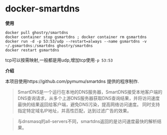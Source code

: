 # docker-smartdns
**使用**
```
docker pull ghostry/smartdns
docker container stop gsmartdns ; docker container rm gsmartdns
docker run -d -p 53:53/udp --restart=always --name gsmartdns -v ~/.gsmartdns:/smartdns ghostry/smartdns
docker restart gsmartdns
```

tcp可以按需映射,一般都是用udp,增加tcp使用`-p 53:53`

**介绍**

本项目使用https://github.com/pymumu/smartdns 提供的程序制作.

>SmartDNS是一个运行在本地的DNS服务器，SmartDNS接受本地客户端的DNS查询请求，从多个上游DNS服务器获取DNS查询结果，并将访问速度最快的结果返回给客户端，避免DNS污染，提高网络访问速度。 同时支持指定特定域名IP地址，并高性匹配，达到过滤广告的效果。

>与dnsmasq的all-servers不同，smartdns返回的是访问速度最快的解析结果。
